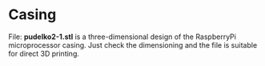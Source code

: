 <h1>Casing</h1>
File: <b>pudelko2-1.stl</b> is a three-dimensional design of the RaspberryPi microprocessor casing.
Just check the dimensioning and the file is suitable for direct 3D printing.
